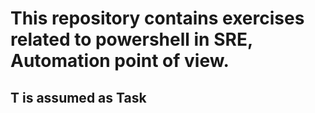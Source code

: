# This repository contains exercises related to powershell in SRE, Automation point of view.
## T is assumed as Task
